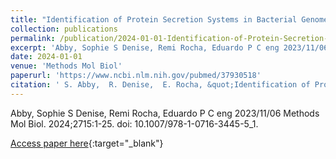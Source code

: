 ```yaml
---
title: "Identification of Protein Secretion Systems in Bacterial Genomes Using MacSyFinder Version 2"
collection: publications
permalink: /publication/2024-01-01-Identification-of-Protein-Secretion-Systems-in-Bacterial-Genomes-Using-MacSyFinder-Version-2
excerpt: 'Abby, Sophie S Denise, Remi Rocha, Eduardo P C eng 2023/11/06 Methods Mol Biol. 2024;2715:1-25. doi: 10.1007/978-1-0716-3445-5_1.'
date: 2024-01-01
venue: 'Methods Mol Biol'
paperurl: 'https://www.ncbi.nlm.nih.gov/pubmed/37930518'
citation: ' S. Abby,  R. Denise,  E. Rocha, &quot;Identification of Protein Secretion Systems in Bacterial Genomes Using MacSyFinder Version 2.&quot; Methods Mol Biol, 2024.'
---
```

Abby, Sophie S Denise, Remi Rocha, Eduardo P C eng 2023/11/06 Methods Mol Biol. 2024;2715:1-25. doi: 10.1007/978-1-0716-3445-5_1.

[Access paper here](https://www.ncbi.nlm.nih.gov/pubmed/37930518){:target="_blank"}
